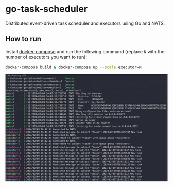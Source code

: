 # go-task-scheduler
Distributed event-driven task scheduler and executors using Go and NATS.

## How to run
Install [docker-compose](https://docs.docker.com/compose/install/) and run the following command (replace `N` with the number of executors you want to run):
```bash
docker-compose build & docker-compose up --scale executor=N
```

![Architecture](./docs/multiple_executors.png)

